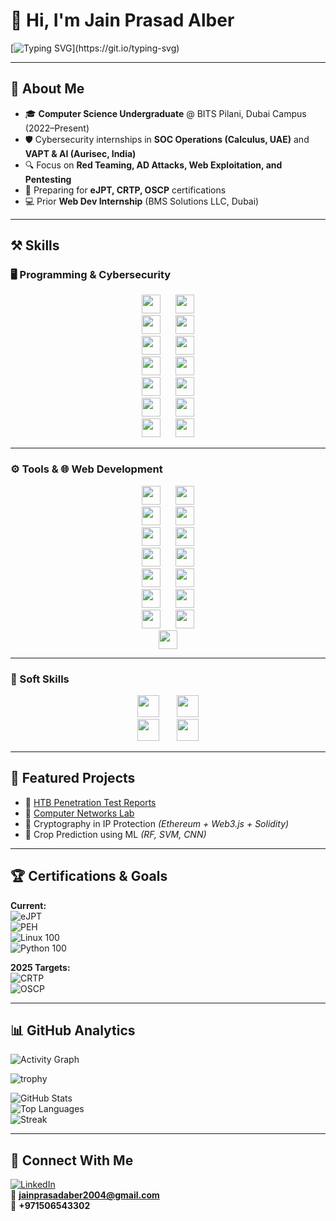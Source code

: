 # 👋 Hi, I'm Jain Prasad Alber  

[![Typing SVG](https://readme-typing-svg.herokuapp.com?font=Fira+Code&duration=4000&pause=1000&color=FF79C6&width=600&lines=Aspiring+Cybersecurity+Specialist;Purple+Team+Enthusiast;SOC+%7C+VAPT+%7C+Red+Teaming;Always+learning+new+skills!)](https://git.io/typing-svg)

---

## 🚀 About Me
- 🎓 **Computer Science Undergraduate** @ BITS Pilani, Dubai Campus (2022–Present)  
- 🛡️ Cybersecurity internships in **SOC Operations (Calculus, UAE)** and **VAPT & AI (Aurisec, India)**  
- 🔍 Focus on **Red Teaming, AD Attacks, Web Exploitation, and Pentesting**  
- 📜 Preparing for **eJPT, CRTP, OSCP** certifications  
- 💻 Prior **Web Dev Internship** (BMS Solutions LLC, Dubai)  

---

## ⚒️ Skills  

### 🖥️ Programming & Cybersecurity  
<p align="center">
  <img src="https://img.shields.io/badge/Python-14354C?style=for-the-badge&logo=python&logoColor=white" height="30" hspace="10"/>
  <img src="https://img.shields.io/badge/Network%20Security-0A66C2?style=for-the-badge" height="30" hspace="10"/>
  <br>
  <img src="https://img.shields.io/badge/Java-ED8B00?style=for-the-badge&logo=openjdk&logoColor=white" height="30" hspace="10"/>
  <img src="https://img.shields.io/badge/Penetration%20Testing-B33A3A?style=for-the-badge" height="30" hspace="10"/>
  <br>
  <img src="https://img.shields.io/badge/C-444444?style=for-the-badge&logo=c&logoColor=white" height="30" hspace="10"/>
  <img src="https://img.shields.io/badge/Active%20Directory-D35400?style=for-the-badge" height="30" hspace="10"/>
  <br>
  <img src="https://img.shields.io/badge/JavaScript-F7DF1E?style=for-the-badge&logo=javascript&logoColor=black" height="30" hspace="10"/>
  <img src="https://img.shields.io/badge/Web%20Exploitation-999900?style=for-the-badge" height="30" hspace="10"/>
  <br>
  <img src="https://img.shields.io/badge/Prolog-006400?style=for-the-badge" height="30" hspace="10"/>
  <img src="https://img.shields.io/badge/Mobile%20Pentesting-800080?style=for-the-badge" height="30" hspace="10"/>
  <br>
  <img src="https://img.shields.io/badge/TASM-8B0000?style=for-the-badge" height="30" hspace="10"/>
  <img src="https://img.shields.io/badge/Bash%20%2F%20Scripting-333333?style=for-the-badge&logo=gnu-bash&logoColor=white" height="30" hspace="10"/>
  <br>
  <img src="https://img.shields.io/badge/Assembler-5C5C5C?style=for-the-badge" height="30" hspace="10"/>
  <img src="https://img.shields.io/badge/Cryptography-0A66C2?style=for-the-badge" height="30" hspace="10"/>
</p>  

---

### ⚙️ Tools & 🌐 Web Development  
<p align="center">
  <img src="https://img.shields.io/badge/Linux-111111?style=for-the-badge&logo=linux&logoColor=white" height="30" hspace="10"/>
  <img src="https://img.shields.io/badge/HTML5-E34F26?style=for-the-badge&logo=html5&logoColor=white" height="30" hspace="10"/>
  <br>
  <img src="https://img.shields.io/badge/Git-F05032?style=for-the-badge&logo=git&logoColor=white" height="30" hspace="10"/>
  <img src="https://img.shields.io/badge/CSS3-1572B6?style=for-the-badge&logo=css3&logoColor=white" height="30" hspace="10"/>
  <br>
  <img src="https://img.shields.io/badge/GitHub-181717?style=for-the-badge&logo=github&logoColor=white" height="30" hspace="10"/>
  <img src="https://img.shields.io/badge/JavaScript-F7DF1E?style=for-the-badge&logo=javascript&logoColor=black" height="30" hspace="10"/>
  <br>
  <img src="https://img.shields.io/badge/VS%20Code-007ACC?style=for-the-badge&logo=visualstudiocode&logoColor=white" height="30" hspace="10"/>
  <img src="https://img.shields.io/badge/Data%20Flow%20Diagrams-333333?style=for-the-badge" height="30" hspace="10"/>
  <br>
  <img src="https://img.shields.io/badge/Kali%20Linux-268BEE?style=for-the-badge&logo=kalilinux&logoColor=white" height="30" hspace="10"/>
  <img src="https://img.shields.io/badge/Visualization-444444?style=for-the-badge" height="30" hspace="10"/>
  <br>
  <img src="https://img.shields.io/badge/Burp%20Suite-FF6F00?style=for-the-badge&logo=burpsuite&logoColor=white" height="30" hspace="10"/>
  <img src="https://img.shields.io/badge/Nmap-2C2C2C?style=for-the-badge" height="30" hspace="10"/>
  <br>
  <img src="https://img.shields.io/badge/Cisco%20Packet%20Tracer-00599C?style=for-the-badge" height="30" hspace="10"/>
  <img src="https://img.shields.io/badge/Lex%20%26%20Yacc-228B22?style=for-the-badge" height="30" hspace="10"/>
  <br>
  <img src="https://img.shields.io/badge/LaTeX-008080?style=for-the-badge&logo=latex&logoColor=white" height="30" hspace="10"/>
</p>  

---

### 🧠 Soft Skills  
<p align="center">
  <img src="https://img.shields.io/badge/Problem%20Solving-004080?style=for-the-badge" height="35" hspace="12"/>
  <img src="https://img.shields.io/badge/Team%20Collaboration-993333?style=for-the-badge" height="35" hspace="12"/>
  <br>
  <img src="https://img.shields.io/badge/Adaptability-228B22?style=for-the-badge" height="35" hspace="12"/>
  <img src="https://img.shields.io/badge/Time%20Management-663399?style=for-the-badge" height="35" hspace="12"/>
</p>  


---

## 📂 Featured Projects  
- 🔹 [HTB Penetration Test Reports](https://github.com/jainalber/Penetration-Test-Reports---HTB-Retired-Machines)  
- 🔹 [Computer Networks Lab](https://github.com/jainalber/Computer-Networks-Lab)  
- 🔹 Cryptography in IP Protection *(Ethereum + Web3.js + Solidity)*  
- 🔹 Crop Prediction using ML *(RF, SVM, CNN)*  

---

## 🏆 Certifications & Goals  

**Current:**  
![eJPT](https://img.shields.io/badge/eJPT-In%20Progress-blue)  
![PEH](https://img.shields.io/badge/Practical%20Ethical%20Hacking-TCM-red)  
![Linux 100](https://img.shields.io/badge/Linux%20100-TCM-lightgrey)  
![Python 100](https://img.shields.io/badge/Python%20100-TCM-lightgrey)  

**2025 Targets:**  
![CRTP](https://img.shields.io/badge/CRTP-Red%20Team%20Professional-purple)  
![OSCP](https://img.shields.io/badge/OSCP-Offensive%20Security-black)  


---

## 📊 GitHub Analytics  

![Activity Graph](https://github-readme-activity-graph.vercel.app/graph?username=jainalber&theme=react-dark&hide_border=true)  

![trophy](https://github-profile-trophy.vercel.app/?username=jainalber&theme=radical&margin-w=10&margin-h=10&column=7)  

![GitHub Stats](https://github-readme-stats.vercel.app/api?username=jainalber&show_icons=true&theme=radical)  
![Top Languages](https://github-readme-stats.vercel.app/api/top-langs/?username=jainalber&layout=compact&theme=radical)  
![Streak](https://github-readme-streak-stats.herokuapp.com/?user=jainalber&theme=radical)  

---

## 🤝 Connect With Me  

[![LinkedIn](https://img.shields.io/badge/-LinkedIn-blue?logo=linkedin)](https://linkedin.com/in/jain-prasad-alber)  
📧 **jainprasadaber2004@gmail.com**  
📱 **+971506543302**  

